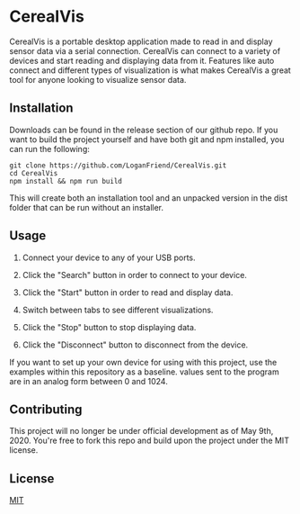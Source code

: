 # CerealVis

CerealVis is a portable desktop application made to read in and display sensor data via a serial connection. CerealVis can connect to a variety of devices and start reading and displaying data from it. Features like auto connect and different types of visualization is what makes CerealVis a great tool for anyone looking to visualize sensor data.

## Installation

Downloads can be found in the release section of our github repo. If you want to build the project yourself and have both git and npm installed, you can run the following: 

~~~
git clone https://github.com/LoganFriend/CerealVis.git
cd CerealVis
npm install && npm run build
~~~

This will create both an installation tool and an unpacked version in the dist folder that can be run without an installer.

## Usage

1. Connect your device to any of your USB ports.

2. Click the "Search" button in order to connect to your device.

3. Click the "Start" button in order to read and display data.

4. Switch between tabs to see different visualizations.

5. Click the "Stop" button to stop displaying data.

6. Click the "Disconnect" button to disconnect from the device.


If you want to set up your own device for using with this project, use the examples within this repository as a baseline. values sent to the program are in an analog form between 0 and 1024.

## Contributing

This project will no longer be under official development as of May 9th, 2020. You're free to fork this repo and build upon the project under the MIT license.

## License
[MIT](https://choosealicense.com/licenses/mit/)